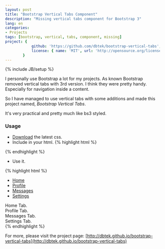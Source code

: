```yaml
---
layout: post
title: "Bootstrap Vertical Tabs Component"
description: "Missing vertical tabs component for Bootstrap 3"
lang: en
categories:
- Projects
tags: [bootstrap, vertical, tabs, component, missing]
project: {
            github: 'https://github.com/dbtek/bootstrap-vertical-tabs',
            license: { name: 'MIT', url: 'http://opensource.org/licenses/MIT' }
        }
---
```

{% include JB/setup %}

I personally use Bootstrap a lot for my projects. As known Bootstrap removed vertical tabs with 3rd version. I think they were pretty handy. Especially for navigation inside a content.

So I have managed to use vertical tabs with some additions and made this project named, *Bootstrap Vertical Tabs*.

It's very practical and pretty much like bs3 styled.

### Usage

* [Download](https://github.com/dbtek/bootstrap-vertical-tabs/archive/master.zip) the latest css.
* Include in your html.
{% highlight html %}
<link rel="stylesheet" href="bootstrap.vertical-tabs.css">
{% endhighlight %}

* Use it.

{% highlight html %}
<div class="col-xs-3"> <!-- required for floating -->
    <!-- Nav tabs -->
    <ul class="nav nav-tabs tabs-left">
      <li class="active"><a href="#home" data-toggle="tab">Home</a></li>
      <li><a href="#profile" data-toggle="tab">Profile</a></li>
      <li><a href="#messages" data-toggle="tab">Messages</a></li>
      <li><a href="#settings" data-toggle="tab">Settings</a></li>
    </ul>
</div>

<div class="col-xs-9">
    <!-- Tab panes -->
    <div class="tab-content">
      <div class="tab-pane active" id="home">Home Tab.</div>
      <div class="tab-pane" id="profile">Profile Tab.</div>
      <div class="tab-pane" id="messages">Messages Tab.</div>
      <div class="tab-pane" id="settings">Settings Tab.</div>
    </div>
</div>
{% endhighlight %}

For more, please visit the project page: [http://dbtek.github.io/bootstrap-vertical-tabs](http://dbtek.github.io/bootstrap-vertical-tabs)

